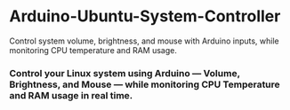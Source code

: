 # Arduino-Ubuntu-System-Controller
Control system volume, brightness, and mouse with Arduino inputs, while monitoring CPU temperature and RAM usage.

### Control your Linux system using Arduino — Volume, Brightness, and Mouse — while monitoring CPU Temperature and RAM usage in real time.

